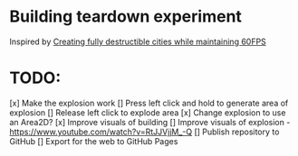 # Building teardown experiment

Inspired by [Creating fully destructible cities while maintaining 60FPS](https://www.gamedeveloper.com/design/creating-fully-destructible-cities-while-maintaining-60fps)

# TODO:

[x] Make the explosion work
[] Press left click and hold to generate area of explosion
[] Release left click to explode area
[x] Change explosion to use an Area2D?
[x] Improve visuals of building
[] Improve visuals of explosion
	- https://www.youtube.com/watch?v=RtJJVjjM_-Q 
[] Publish repository to GitHub
[] Export for the web to GitHub Pages
